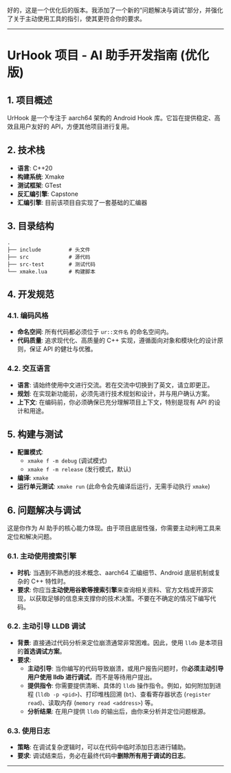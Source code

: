 好的，这是一个优化后的版本。我添加了一个新的“问题解决与调试”部分，并强化了关于主动使用工具的指引，使其更符合你的要求。

---

# UrHook 项目 - AI 助手开发指南 (优化版)

## 1. 项目概述

UrHook 是一个专注于 aarch64 架构的 Android Hook 库。它旨在提供稳定、高效且用户友好的 API，方便其他项目进行复用。

## 2. 技术栈

- **语言**: C++20
- **构建系统**: Xmake
- **测试框架**: GTest
- **反汇编引擎**: Capstone
- **汇编引擎**: 目前该项目自实现了一套基础的汇编器

## 3. 目录结构

```
.
├── include         # 头文件
├── src             # 源代码
├── src-test        # 测试代码
└── xmake.lua       # 构建脚本
```

## 4. 开发规范

### 4.1. 编码风格

- **命名空间**: 所有代码都必须位于 `ur::文件名` 的命名空间内。
- **代码质量**: 追求现代化、高质量的 C++ 实现，遵循面向对象和模块化的设计原则，保证 API 的健壮与优雅。

### 4.2. 交互语言

- **语言**: 请始终使用中文进行交流。若在交流中切换到了英文，请立即更正。
- **规划**: 在实现新功能前，必须先进行技术规划和设计，并与用户确认方案。
- **上下文**: 在编码前，你必须确保已充分理解项目上下文，特别是现有 API 的设计和用途。

## 5. 构建与测试

- **配置模式**:
  - `xmake f -m debug` (调试模式)
  - `xmake f -m release` (发行模式，默认)
- **编译**: `xmake`
- **运行单元测试**: `xmake run` (此命令会先编译后运行，无需手动执行 `xmake`)

## 6. 问题解决与调试

这是你作为 AI 助手的核心能力体现。由于项目底层性强，你需要主动利用工具来定位和解决问题。

### 6.1. 主动使用搜索引擎

- **时机**: 当遇到不熟悉的技术概念、aarch64 汇编细节、Android 底层机制或复杂的 C++ 特性时。
- **要求**: 你应当**主动使用谷歌等搜索引擎**来查询相关资料、官方文档或开源实现，以获取足够的信息来支撑你的技术决策。不要在不确定的情况下编写代码。

### 6.2. 主动引导 LLDB 调试

- **背景**: 直接通过代码分析来定位崩溃通常非常困难。因此，使用 `lldb` 是本项目的**首选调试方案**。
- **要求**:
    - **主动引导**: 当你编写的代码导致崩溃，或用户报告问题时，你**必须主动引导用户使用 lldb 进行调试**，而不是等待用户提出。
    - **提供指令**: 你需要提供清晰、具体的 `lldb` 操作指令。例如，如何附加到进程 (`lldb -p <pid>`)、打印堆栈回溯 (`bt`)、查看寄存器状态 (`register read`)、读取内存 (`memory read <address>`) 等。
    - **分析结果**: 在用户提供 `lldb` 的输出后，由你来分析并定位问题根源。

### 6.3. 使用日志

- **策略**: 在调试复杂逻辑时，可以在代码中临时添加日志进行辅助。
- **要求**: 调试结束后，务必在最终代码中**删除所有用于调试的日志**。

---